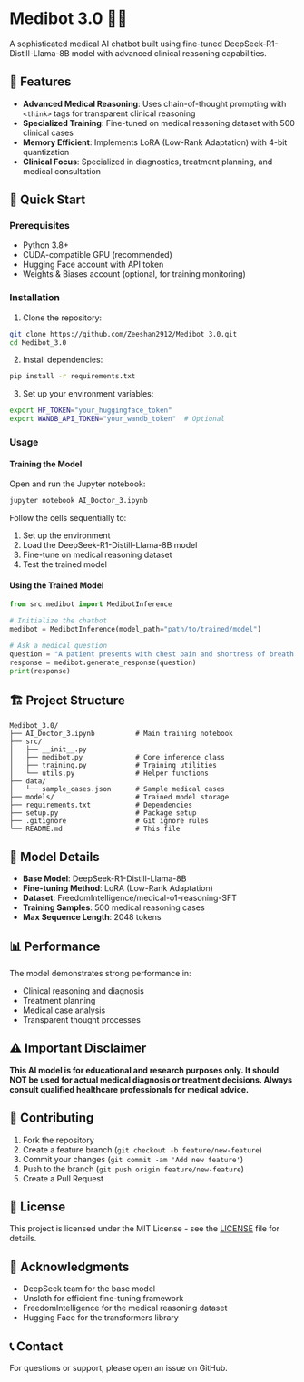 # Medibot 3.0 🏥🤖

A sophisticated medical AI chatbot built using fine-tuned DeepSeek-R1-Distill-Llama-8B model with advanced clinical reasoning capabilities.

## 🌟 Features

- **Advanced Medical Reasoning**: Uses chain-of-thought prompting with `<think>` tags for transparent clinical reasoning
- **Specialized Training**: Fine-tuned on medical reasoning dataset with 500 clinical cases
- **Memory Efficient**: Implements LoRA (Low-Rank Adaptation) with 4-bit quantization
- **Clinical Focus**: Specialized in diagnostics, treatment planning, and medical consultation

## 🚀 Quick Start

### Prerequisites

- Python 3.8+
- CUDA-compatible GPU (recommended)
- Hugging Face account with API token
- Weights & Biases account (optional, for training monitoring)

### Installation

1. Clone the repository:
```bash
git clone https://github.com/Zeeshan2912/Medibot_3.0.git
cd Medibot_3.0
```

2. Install dependencies:
```bash
pip install -r requirements.txt
```

3. Set up your environment variables:
```bash
export HF_TOKEN="your_huggingface_token"
export WANDB_API_TOKEN="your_wandb_token"  # Optional
```

### Usage

#### Training the Model

Open and run the Jupyter notebook:
```bash
jupyter notebook AI_Doctor_3.ipynb
```

Follow the cells sequentially to:
1. Set up the environment
2. Load the DeepSeek-R1-Distill-Llama-8B model
3. Fine-tune on medical reasoning dataset
4. Test the trained model

#### Using the Trained Model

```python
from src.medibot import MedibotInference

# Initialize the chatbot
medibot = MedibotInference(model_path="path/to/trained/model")

# Ask a medical question
question = "A patient presents with chest pain and shortness of breath..."
response = medibot.generate_response(question)
print(response)
```

## 🏗️ Project Structure

```
Medibot_3.0/
├── AI_Doctor_3.ipynb          # Main training notebook
├── src/
│   ├── __init__.py
│   ├── medibot.py             # Core inference class
│   ├── training.py            # Training utilities
│   └── utils.py               # Helper functions
├── data/
│   └── sample_cases.json      # Sample medical cases
├── models/                    # Trained model storage
├── requirements.txt           # Dependencies
├── setup.py                   # Package setup
├── .gitignore                 # Git ignore rules
└── README.md                  # This file
```

## 🔬 Model Details

- **Base Model**: DeepSeek-R1-Distill-Llama-8B
- **Fine-tuning Method**: LoRA (Low-Rank Adaptation)
- **Dataset**: FreedomIntelligence/medical-o1-reasoning-SFT
- **Training Samples**: 500 medical reasoning cases
- **Max Sequence Length**: 2048 tokens

## 📊 Performance

The model demonstrates strong performance in:
- Clinical reasoning and diagnosis
- Treatment planning
- Medical case analysis
- Transparent thought processes

## ⚠️ Important Disclaimer

**This AI model is for educational and research purposes only. It should NOT be used for actual medical diagnosis or treatment decisions. Always consult qualified healthcare professionals for medical advice.**

## 🤝 Contributing

1. Fork the repository
2. Create a feature branch (`git checkout -b feature/new-feature`)
3. Commit your changes (`git commit -am 'Add new feature'`)
4. Push to the branch (`git push origin feature/new-feature`)
5. Create a Pull Request

## 📄 License

This project is licensed under the MIT License - see the [LICENSE](LICENSE) file for details.

## 🙏 Acknowledgments

- DeepSeek team for the base model
- Unsloth for efficient fine-tuning framework
- FreedomIntelligence for the medical reasoning dataset
- Hugging Face for the transformers library

## 📞 Contact

For questions or support, please open an issue on GitHub.
